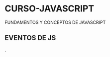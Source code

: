 # CURSO-JAVASCRIPT
FUNDAMENTOS Y CONCEPTOS DE JAVASCRIPT

## EVENTOS DE JS



.

  












   
   
   
   
   
   
   
   
   
   
   






















